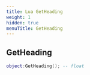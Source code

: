 ```yaml
---
title: Lua GetHeading
weight: 1
hidden: true
menuTitle: GetHeading
---
```

## GetHeading
```lua
object:GetHeading(); -- float
```